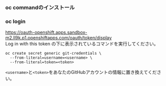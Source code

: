 ### oc commandのインストール

### oc login
https://oauth-openshift.apps.sandbox-m2.ll9k.p1.openshiftapps.com/oauth/token/display  
Log in with this token の下に表示されているコマンドを実行してください。

```
oc create secret generic git-credentials \
  --from-literal=username=<username> \
  --from-literal=token=<token>
```
`<username>`と`<token>`をあなたのGitHubアカウントの情報に置き換えてください。